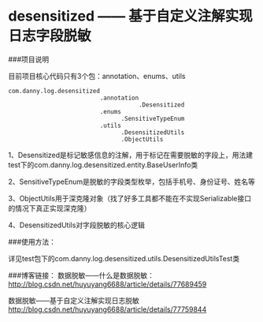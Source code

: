 # desensitized —— 基于自定义注解实现日志字段脱敏



###项目说明

目前项目核心代码只有3个包：annotation、enums、utils

```
com.danny.log.desensitized
                          .annotation
                                     .Desensitized
                          .enums
                                .SensitiveTypeEnum
                          .utils
                                .DesensitizedUtils
                                .ObjectUtils
```

1、Desensitized是标记敏感信息的注解，用于标记在需要脱敏的字段上，用法建test下的com.danny.log.desensitized.entity.BaseUserInfo类

2、SensitiveTypeEnum是脱敏的字段类型枚举，包括手机号、身份证号、姓名等

3、ObjectUtils用于深克隆对象（找了好多工具都不能在不实现Serializable接口的情况下真正实现深克隆）

4、DesensitizedUtils对字段脱敏的核心逻辑

###使用方法：

详见test包下的com.danny.log.desensitized.utils.DesensitizedUtilsTest类

###博客链接：
数据脱敏——什么是数据脱敏：http://blog.csdn.net/huyuyang6688/article/details/77689459

数据脱敏——基于自定义注解实现日志脱敏 http://blog.csdn.net/huyuyang6688/article/details/77759844